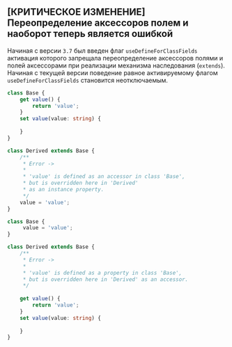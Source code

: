 ## [КРИТИЧЕСКОЕ ИЗМЕНЕНИЕ]  Переопределение аксессоров полем и наоборот теперь является ошибкой

Начиная с версии `3.7` был введен флаг `useDefineForClassFields` активация которого запрещала переопределение аксессоров полями и полей аксессорами при реализации механизма наследования (`extends`). Начиная с текущей версии поведение равное активируемому флагом `useDefineForClassFields` становится неотключаемым.

`````typescript
class Base {
    get value() {
        return 'value';
    }
    set value(value: string) {
        
    }
}

class Derived extends Base {
    /**
     * Error ->
     * 
     * 'value' is defined as an accessor in class 'Base',
     * but is overridden here in 'Derived'
     * as an instance property.
     */
    value = 'value';
}
`````
`````typescript
class Base {
     value = 'value';
}

class Derived extends Base {
    /**
     * Error ->
     * 
     * 'value' is defined as a property in class 'Base',
     * but is overridden here in 'Derived' as an accessor.
     */
   
    get value() {
        return 'value';
    }
    set value(value: string) {
        
    }
}
`````
